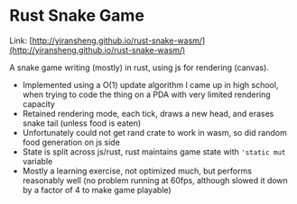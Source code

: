 # Rust Snake Game

Link: [http://yiransheng.github.io/rust-snake-wasm/](http://yiransheng.github.io/rust-snake-wasm/)



A snake game writing (mostly) in rust, using js for rendering (canvas).



* Implemented using a O(1) update algorithm I came up in high school, when trying to code the thing on a PDA with very limited rendering capacity
* Retained rendering mode, each tick, draws a new head, and erases snake tail (unless food is eaten)
* Unfortunately could not get rand crate to work in wasm, so did random food generation on js side
* State is split across js/rust, rust maintains game state with `'static mut` variable
* Mostly a learning exercise, not optimized much, but performs reasonably well (no problem running at 60fps, although slowed it down by a factor of 4 to make game playable)